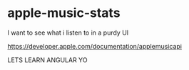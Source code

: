 # apple-music-stats
I want to see what i listen to in a purdy UI

https://developer.apple.com/documentation/applemusicapi

LETS LEARN ANGULAR YO
